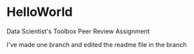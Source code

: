 # HelloWorld
Data Scientist's Toolbox Peer Review Assignment

I've made one branch and edited the readme file in the branch
